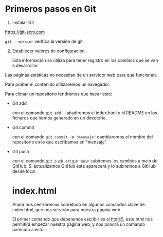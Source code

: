 # Primeros pasos en Git

1. Instalar Git
  
  https://git-scm.com
  
  `git --version` verifica la versión de git
  
2. Establecer valores de configuración

   Esta información se utiliza para tener registro en los cambios que se van a desarrollar
   
Las páginas estáticas no necesitan de un servidor web para que funcionen.

Para probar el contenido utilizaremos un navegador.

Para clonar un repositorio tendremos que hacer esto:

- Git add

   con el comando `git add .` añadiremos el index.html y el README en los ficheros que hemos generado en un directorio.
   
- Git commit

   con el comando `git commit -m "mensaje"` cambiaremos el nombre del repositorio en lo que escribamos en "mensaje".
   
- Git push

   con el comando `git push origin main` subiremos los cambios a main de GitHub. Si actualizamos GitHub éste aparecerá y lo subiremos a GitHub desde local.
   
   # index.html
   
   Ahora nos centraremos sobretodo en algunos comandos clave de index.html, que nos servirán para nuestra página web.
   
   El primer comando que deberemos escribir es el <html:5>, este html nos permitirá empezar nuestra página web, y nos pondrá un comando parecido a esto:
   
   
